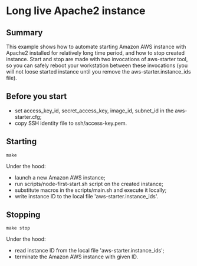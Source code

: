 # Long live Apache2 instance

## Summary

This example shows how to automate starting Amazon AWS
instance with Apache2 installed for relatively long time
period, and how to stop created instance. Start and stop are
made with two invocations of aws-starter tool, so you can
safely reboot your workstation between these invocations
(you will not loose started instance until you remove the
aws-starter.instance_ids file).

## Before you start

* set access_key_id, secret_access_key, image_id, subnet_id
 in the aws-starter.cfg;
* copy SSH identity file to ssh/access-key.pem.

## Starting

```
make
```

Under the hood:

* launch a new Amazon AWS instance;
* run scripts/node-first-start.sh script on the created instance;
* substitute macros in the scripts/main.sh and execute it locally;
* write instance ID to the local file 'aws-starter.instance_ids'.

## Stopping

```
make stop
```

Under the hood:

* read instance ID from the local file 'aws-starter.instance_ids';
* terminate the Amazon AWS instance with given ID.
